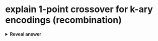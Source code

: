 # explain 1-point crossover for k-ary encodings (recombination)
<details>
<summary><b>Reveal answer</b></summary>
pick one point, and swap tails of the two tails of the parents to produce two children<br><br><img src="../../../../../media/paste-043fefa9334145c1eb0e2e339c79eb1abbfb1d8a.jpg">
</details>
